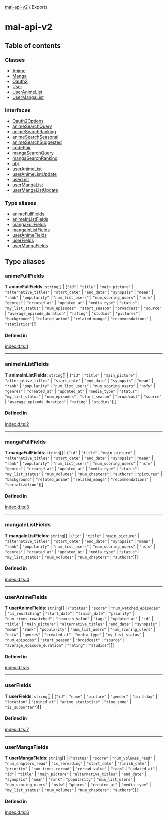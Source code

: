 [mal-api-v2](../README.md) / Exports

# mal-api-v2

## Table of contents

### Classes

-   [Anime](classes/Anime.md)
-   [Manga](classes/Manga.md)
-   [Oauth2](classes/Oauth2.md)
-   [User](classes/User.md)
-   [UserAnimeList](classes/UserAnimeList.md)
-   [UserMangaList](classes/UserMangaList.md)

### Interfaces

-   [Oauth2Options](interfaces/Oauth2Options.md)
-   [animeSearchQuery](interfaces/animeSearchQuery.md)
-   [animeSearchRanking](interfaces/animeSearchRanking.md)
-   [animeSearchSeasonal](interfaces/animeSearchSeasonal.md)
-   [animeSearchSuggested](interfaces/animeSearchSuggested.md)
-   [codePair](interfaces/codePair.md)
-   [mangaSearchQuery](interfaces/mangaSearchQuery.md)
-   [mangaSearchRanking](interfaces/mangaSearchRanking.md)
-   [obj](interfaces/obj.md)
-   [userAnimeList](interfaces/userAnimeList.md)
-   [userAnimeListUpdate](interfaces/userAnimeListUpdate.md)
-   [userList](interfaces/userList.md)
-   [userMangaList](interfaces/userMangaList.md)
-   [userMangaListUpdate](interfaces/userMangaListUpdate.md)

### Type aliases

-   [animeFullFields](modules.md#animefullfields)
-   [animeInListFields](modules.md#animeinlistfields)
-   [mangaFullFields](modules.md#mangafullfields)
-   [mangaInListFields](modules.md#mangainlistfields)
-   [userAnimeFields](modules.md#useranimefields)
-   [userFields](modules.md#userfields)
-   [userMangaFields](modules.md#usermangafields)

## Type aliases

### animeFullFields

Ƭ **animeFullFields**: `string`[] \| (`"id"` \| `"title"` \| `"main_picture"` \| `"alternative_titles"` \| `"start_date"` \| `"end_date"` \| `"synopsis"` \| `"mean"` \| `"rank"` \| `"popularity"` \| `"num_list_users"` \| `"num_scoring_users"` \| `"nsfw"` \| `"genres"` \| `"created_at"` \| `"updated_at"` \| `"media_type"` \| `"status"` \| `"my_list_status"` \| `"num_episodes"` \| `"start_season"` \| `"broadcast"` \| `"source"` \| `"average_episode_duration"` \| `"rating"` \| `"studios"` \| `"pictures"` \| `"background"` \| `"related_anime"` \| `"related_manga"` \| `"recommendations"` \| `"statistics"`)[]

#### Defined in

[index.d.ts:1](https://github.com/droidxrx/mal-api-v2/blob/8b67e4b/lib/index.d.ts#L1)

---

### animeInListFields

Ƭ **animeInListFields**: `string`[] \| (`"id"` \| `"title"` \| `"main_picture"` \| `"alternative_titles"` \| `"start_date"` \| `"end_date"` \| `"synopsis"` \| `"mean"` \| `"rank"` \| `"popularity"` \| `"num_list_users"` \| `"num_scoring_users"` \| `"nsfw"` \| `"genres"` \| `"created_at"` \| `"updated_at"` \| `"media_type"` \| `"status"` \| `"my_list_status"` \| `"num_episodes"` \| `"start_season"` \| `"broadcast"` \| `"source"` \| `"average_episode_duration"` \| `"rating"` \| `"studios"`)[]

#### Defined in

[index.d.ts:2](https://github.com/droidxrx/mal-api-v2/blob/8b67e4b/lib/index.d.ts#L2)

---

### mangaFullFields

Ƭ **mangaFullFields**: `string`[] \| (`"id"` \| `"title"` \| `"main_picture"` \| `"alternative_titles"` \| `"start_date"` \| `"end_date"` \| `"synopsis"` \| `"mean"` \| `"rank"` \| `"popularity"` \| `"num_list_users"` \| `"num_scoring_users"` \| `"nsfw"` \| `"genres"` \| `"created_at"` \| `"updated_at"` \| `"media_type"` \| `"status"` \| `"my_list_status"` \| `"num_volumes"` \| `"num_chapters"` \| `"authors"` \| `"pictures"` \| `"background"` \| `"related_anime"` \| `"related_manga"` \| `"recommendations"` \| `"serialization"`)[]

#### Defined in

[index.d.ts:3](https://github.com/droidxrx/mal-api-v2/blob/8b67e4b/lib/index.d.ts#L3)

---

### mangaInListFields

Ƭ **mangaInListFields**: `string`[] \| (`"id"` \| `"title"` \| `"main_picture"` \| `"alternative_titles"` \| `"start_date"` \| `"end_date"` \| `"synopsis"` \| `"mean"` \| `"rank"` \| `"popularity"` \| `"num_list_users"` \| `"num_scoring_users"` \| `"nsfw"` \| `"genres"` \| `"created_at"` \| `"updated_at"` \| `"media_type"` \| `"status"` \| `"my_list_status"` \| `"num_volumes"` \| `"num_chapters"` \| `"authors"`)[]

#### Defined in

[index.d.ts:4](https://github.com/droidxrx/mal-api-v2/blob/8b67e4b/lib/index.d.ts#L4)

---

### userAnimeFields

Ƭ **userAnimeFields**: `string`[] \| (`"status"` \| `"score"` \| `"num_watched_episodes"` \| `"is_rewatching"` \| `"start_date"` \| `"finish_date"` \| `"priority"` \| `"num_times_rewatched"` \| `"rewatch_value"` \| `"tags"` \| `"updated_at"` \| `"id"` \| `"title"` \| `"main_picture"` \| `"alternative_titles"` \| `"end_date"` \| `"synopsis"` \| `"mean"` \| `"rank"` \| `"popularity"` \| `"num_list_users"` \| `"num_scoring_users"` \| `"nsfw"` \| `"genres"` \| `"created_at"` \| `"media_type"` \| `"my_list_status"` \| `"num_episodes"` \| `"start_season"` \| `"broadcast"` \| `"source"` \| `"average_episode_duration"` \| `"rating"` \| `"studios"`)[]

#### Defined in

[index.d.ts:5](https://github.com/droidxrx/mal-api-v2/blob/8b67e4b/lib/index.d.ts#L5)

---

### userFields

Ƭ **userFields**: `string`[] \| (`"id"` \| `"name"` \| `"picture"` \| `"gender"` \| `"birthday"` \| `"location"` \| `"joined_at"` \| `"anime_statistics"` \| `"time_zone"` \| `"is_supporter"`)[]

#### Defined in

[index.d.ts:7](https://github.com/droidxrx/mal-api-v2/blob/8b67e4b/lib/index.d.ts#L7)

---

### userMangaFields

Ƭ **userMangaFields**: `string`[] \| (`"status"` \| `"score"` \| `"num_volumes_read"` \| `"num_chapters_read"` \| `"is_rereading"` \| `"start_date"` \| `"finish_date"` \| `"priority"` \| `"num_times_reread"` \| `"reread_value"` \| `"tags"` \| `"updated_at"` \| `"id"` \| `"title"` \| `"main_picture"` \| `"alternative_titles"` \| `"end_date"` \| `"synopsis"` \| `"mean"` \| `"rank"` \| `"popularity"` \| `"num_list_users"` \| `"num_scoring_users"` \| `"nsfw"` \| `"genres"` \| `"created_at"` \| `"media_type"` \| `"my_list_status"` \| `"num_volumes"` \| `"num_chapters"` \| `"authors"`)[]

#### Defined in

[index.d.ts:6](https://github.com/droidxrx/mal-api-v2/blob/8b67e4b/lib/index.d.ts#L6)
